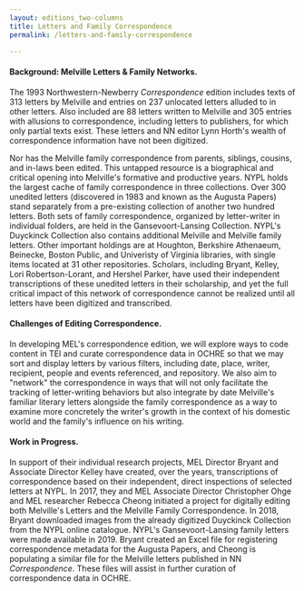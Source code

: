 ```yaml
---
layout: editions_two-columns
title: Letters and Family Correspondence
permalink: /letters-and-family-correspondence

---
```


#### Background: Melville Letters & Family Networks.

The 1993 Northwestern-Newberry *Correspondence* edition includes texts
of 313 letters by Melville and entries on 237 unlocated letters alluded
to in other letters. Also included are 88 letters written to Melville
and 305 entries with allusions to correspondence, including letters to
publishers, for which only partial texts exist. These letters and NN
editor Lynn Horth's wealth of correspondence information have not been
digitized.

Nor has the Melville family correspondence from parents, siblings,
cousins, and in-laws been edited. This untapped resource is a
biographical and critical opening into Melville's formative and
productive years. NYPL holds the largest cache of family correspondence
in three collections. Over 300 unedited letters (discovered in 1983 and known as the Augusta Papers) stand separately from a pre-existing
collection of another two hundred letters. Both sets of family
correspondence, organized by letter-writer in individual folders, are
held in the Gansevoort-Lansing Collection. NYPL's Duyckinck Collection
also contains additional Melville and Melville family letters. Other
important holdings are at Houghton, Berkshire Athenaeum, Beinecke,
Boston Public, and Univeristy of Virginia libraries, with single items located at 31 other
repositories. Scholars, including Bryant, Kelley, Lori Robertson-Lorant,
and Hershel Parker, have used their independent transcriptions of these
unedited letters in their scholarship, and yet the full critical impact
of this network of correspondence cannot be realized until all letters
have been digitized and transcribed.

#### Challenges of Editing Correspondence.

In developing MEL's correspondence edition, we will explore ways to code
content in TEI and curate correspondence data in OCHRE so that we may
sort and display letters by various filters, including date, place,
writer, recipient, people and events referenced, and repository. We also
aim to "network" the correspondence in ways that will not only facilitate the tracking of letter-writing behaviors but also integrate by date Melville's familiar
literary letters alongside the family correspondence as a way to examine more
concretely the writer's growth in the context of his domestic world and the family's influence on his writing.

#### Work in Progress.

In support of their individual research projects, MEL Director Bryant
and Associate Director Kelley have created, over the years,
transcriptions of correspondence based on their independent, direct
inspections of selected letters at NYPL. In 2017, they and MEL
Associate Director Christopher Ohge and MEL researcher Rebecca Cheong
initiated a project for digitally editing both Melville's Letters and
the Melville Family Correspondence. In 2018, Bryant downloaded images
from the already digitized Duyckinck Collection from the NYPL online
catalogue. NYPL's Gansevoort-Lansing family letters were made available
in 2019. Bryant created an Excel file for registering correspondence
metadata for the Augusta Papers, and Cheong is populating a similar file
for the Melville letters published in NN *Correspondence*. These files
will assist in further curation of correspondence data in OCHRE.
